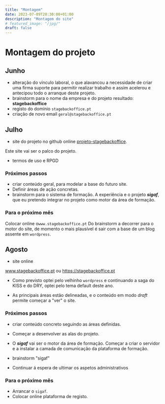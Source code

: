 ```yaml
---
title: "Montagem"
date: 2023-07-09T20:30:00+01:00
description: "Montagem do site"
# featured_image: "/jpg/"
draft: false
---
```

# Montagem do projeto
## Junho
- alteração do vínculo laboral, o que alavancou a necessidade de criar uma firma suporte para permitir realizar trabalho e assim acelerou e antecipou todo o arranque deste projeto.
- brainstorm para o nome da empresa e do projeto
resultado: **stagebackoffice**
- registo do domínio `stagebackoffice.pt`
- criação de novo email `geral@stagebackoffice.pt`

## Julho
- site do projeto no github online [projeto-stagebackoffice](https://stagebackoffice.github.io/).

Este site vai ser o palco do projeto.

- termos de uso e RPGD


### Próximos passos
- criar conteúdo geral, para modelar a base do futuro site.
- Definir áreas de ação concretas.
- brainstorm para o sistema de formação. A experiência e o projeto ***sigaf***, que eu pretendo integrar no projeto como motor da área de formação.
### Para o próximo mês
Colocar online o`www.stagebackoffice.pt`
Do brainstorm a decorrer para o motor do site, de momento o mais plausível é sair com a base de um blog assente em `wordpress`.


## Agosto

- site online

www.stagebackoffice.pt ou https://stagebackoffice.pt

- Como previsto optei pelo velhinho `wordpress` e continuando a saga do KISS e do DRY, optei pelo tema default deste ano.

- As principais áreas estão delineadas, e o conteúdo em modo *draft* permite começar a "ver" o site.

### Próximos passos
- criar conteúdo concreto seguindo as áreas definidas.
- Começar a desenvolver as alas do projeto.
- O ***sigaf*** vai ser o motor da área de formação. Começar a criar o servidor e a instalar a camada de comunicação da plataforma de formação.
- brainstorm "sigaf"

- Continuar á espera de ultimar os aspetos administrativos

### Para o próximo mês
- Arrancar o `sigaf`.
- Colocar online plataforma de registo.

